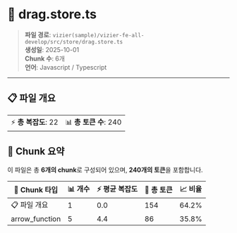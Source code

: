 # 📄 drag.store.ts

> **파일 경로**: `vizier(sample)/vizier-fe-all-develop/src/store/drag.store.ts`  
> **생성일**: 2025-10-01  
> **Chunk 수**: 6개  
> **언어**: Javascript / Typescript
---


## 📋 파일 개요

| | |
|--|--|
| ⚡ **총 복잡도**: 22 | 📊 **총 토큰 수**: 240 |






## 🧩 Chunk 요약

이 파일은 총 **6개의 chunk**로 구성되어 있으며, **240개의 토큰**을 포함합니다.

| 🧩 Chunk 타입 | 📊 개수 | ⚡ 평균 복잡도 | 📝 총 토큰 | 📈 비율 |
|---------------|--------|-------------|----------|--------|
| 📋 파일 개요 | 1 | 0.0 | 154 | 64.2% |
| arrow_function | 5 | 4.4 | 86 | 35.8% |

